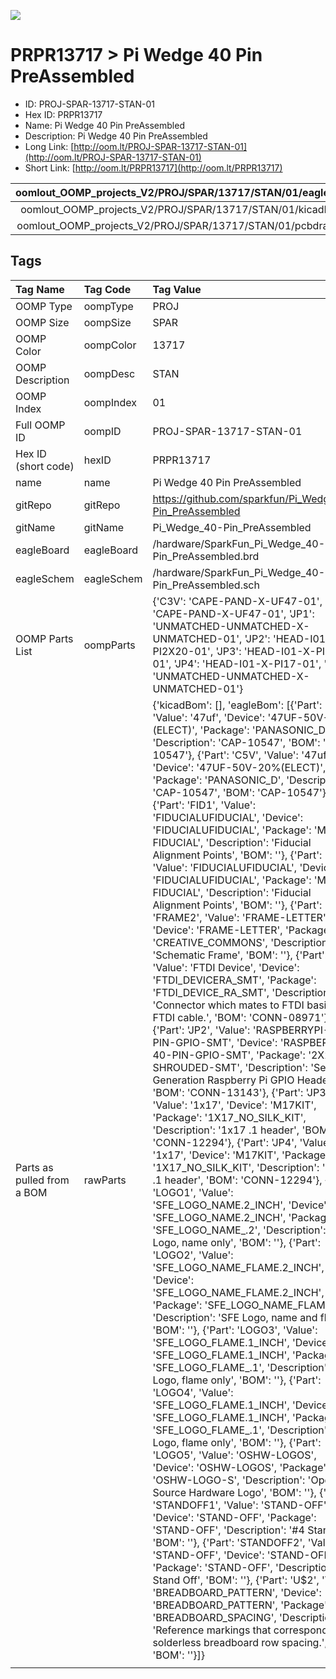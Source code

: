 


  
![][im]
# PRPR13717 > Pi Wedge 40 Pin PreAssembled

- ID: PROJ-SPAR-13717-STAN-01
- Hex ID: PRPR13717
- Name: Pi Wedge 40 Pin PreAssembled
- Description: Pi Wedge 40 Pin PreAssembled
- Long Link: [http://oom.lt/PROJ-SPAR-13717-STAN-01](http://oom.lt/PROJ-SPAR-13717-STAN-01)
- Short Link: [http://oom.lt/PRPR13717](http://oom.lt/PRPR13717)
  

|oomlout_OOMP_projects_V2/PROJ/SPAR/13717/STAN/01/eagleImage.png|oomlout_OOMP_projects_V2/PROJ/SPAR/13717/STAN/01/eagleSchemImage.png|oomlout_OOMP_projects_V2/PROJ/SPAR/13717/STAN/01/kicadPcb3dFront.png|oomlout_OOMP_projects_V2/PROJ/SPAR/13717/STAN/01/kicadPcb3dBack.png|
| :---: | :---: | :---: | :---: |
|oomlout_OOMP_projects_V2/PROJ/SPAR/13717/STAN/01/kicadPcb3d.png|oomlout_OOMP_projects_V2/PROJ/SPAR/13717/STAN/01/bomBack.png|oomlout_OOMP_projects_V2/PROJ/SPAR/13717/STAN/01/bomFront.png|oomlout_OOMP_projects_V2/PROJ/SPAR/13717/STAN/01/pcbdraw.svg|
|oomlout_OOMP_projects_V2/PROJ/SPAR/13717/STAN/01/pcbdrawBack.svg||||

## Tags
  

|Tag Name|Tag Code|Tag Value|
| :--- | :--- | :--- |
|OOMP Type|oompType|PROJ|
|OOMP Size|oompSize|SPAR|
|OOMP Color|oompColor|13717|
|OOMP Description|oompDesc|STAN|
|OOMP Index|oompIndex|01|
|Full OOMP ID|oompID|PROJ-SPAR-13717-STAN-01|
|Hex ID (short code)|hexID|PRPR13717|
|name|name|Pi Wedge 40 Pin PreAssembled|
|gitRepo|gitRepo|https://github.com/sparkfun/Pi_Wedge_40-Pin_PreAssembled|
|gitName|gitName|Pi_Wedge_40-Pin_PreAssembled|
|eagleBoard|eagleBoard|/hardware/SparkFun_Pi_Wedge_40-Pin_PreAssembled.brd|
|eagleSchem|eagleSchem|/hardware/SparkFun_Pi_Wedge_40-Pin_PreAssembled.sch|
|OOMP Parts List|oompParts|{'C3V': 'CAPE-PAND-X-UF47-01', 'C5V': 'CAPE-PAND-X-UF47-01', 'JP1': 'UNMATCHED-UNMATCHED-X-UNMATCHED-01', 'JP2': 'HEAD-I01-X-PI2X20-01', 'JP3': 'HEAD-I01-X-PI17-01', 'JP4': 'HEAD-I01-X-PI17-01', 'U$2': 'UNMATCHED-UNMATCHED-X-UNMATCHED-01'}|
|Parts as pulled from a BOM|rawParts|{'kicadBom': [], 'eagleBom': [{'Part': 'C3V', 'Value': '47uf', 'Device': '47UF-50V-20%(ELECT)', 'Package': 'PANASONIC_D', 'Description': 'CAP-10547', 'BOM': 'CAP-10547'}, {'Part': 'C5V', 'Value': '47uf', 'Device': '47UF-50V-20%(ELECT)', 'Package': 'PANASONIC_D', 'Description': 'CAP-10547', 'BOM': 'CAP-10547'}, {'Part': 'FID1', 'Value': 'FIDUCIALUFIDUCIAL', 'Device': 'FIDUCIALUFIDUCIAL', 'Package': 'MICRO-FIDUCIAL', 'Description': 'Fiducial Alignment Points', 'BOM': ''}, {'Part': 'FID2', 'Value': 'FIDUCIALUFIDUCIAL', 'Device': 'FIDUCIALUFIDUCIAL', 'Package': 'MICRO-FIDUCIAL', 'Description': 'Fiducial Alignment Points', 'BOM': ''}, {'Part': 'FRAME2', 'Value': 'FRAME-LETTER', 'Device': 'FRAME-LETTER', 'Package': 'CREATIVE_COMMONS', 'Description': 'Schematic Frame', 'BOM': ''}, {'Part': 'JP1', 'Value': 'FTDI Device', 'Device': 'FTDI_DEVICERA_SMT', 'Package': 'FTDI_DEVICE_RA_SMT', 'Description': 'Connector which mates to FTDI basic or FTDI cable.', 'BOM': 'CONN-08971'}, {'Part': 'JP2', 'Value': 'RASPBERRYPI-40-PIN-GPIO-SMT', 'Device': 'RASPBERRYPI-40-PIN-GPIO-SMT', 'Package': '2X20-SHROUDED-SMT', 'Description': 'Second Generation Raspberry Pi GPIO Header', 'BOM': 'CONN-13143'}, {'Part': 'JP3', 'Value': '1x17', 'Device': 'M17KIT', 'Package': '1X17_NO_SILK_KIT', 'Description': '1x17 .1 header', 'BOM': 'CONN-12294'}, {'Part': 'JP4', 'Value': '1x17', 'Device': 'M17KIT', 'Package': '1X17_NO_SILK_KIT', 'Description': '1x17 .1 header', 'BOM': 'CONN-12294'}, {'Part': 'LOGO1', 'Value': 'SFE_LOGO_NAME.2_INCH', 'Device': 'SFE_LOGO_NAME.2_INCH', 'Package': 'SFE_LOGO_NAME_.2', 'Description': 'SFE Logo, name only', 'BOM': ''}, {'Part': 'LOGO2', 'Value': 'SFE_LOGO_NAME_FLAME.2_INCH', 'Device': 'SFE_LOGO_NAME_FLAME.2_INCH', 'Package': 'SFE_LOGO_NAME_FLAME_.2', 'Description': 'SFE Logo, name and flame', 'BOM': ''}, {'Part': 'LOGO3', 'Value': 'SFE_LOGO_FLAME.1_INCH', 'Device': 'SFE_LOGO_FLAME.1_INCH', 'Package': 'SFE_LOGO_FLAME_.1', 'Description': 'SFE Logo, flame only', 'BOM': ''}, {'Part': 'LOGO4', 'Value': 'SFE_LOGO_FLAME.1_INCH', 'Device': 'SFE_LOGO_FLAME.1_INCH', 'Package': 'SFE_LOGO_FLAME_.1', 'Description': 'SFE Logo, flame only', 'BOM': ''}, {'Part': 'LOGO5', 'Value': 'OSHW-LOGOS', 'Device': 'OSHW-LOGOS', 'Package': 'OSHW-LOGO-S', 'Description': 'Open Source Hardware Logo', 'BOM': ''}, {'Part': 'STANDOFF1', 'Value': 'STAND-OFF', 'Device': 'STAND-OFF', 'Package': 'STAND-OFF', 'Description': '#4 Stand Off', 'BOM': ''}, {'Part': 'STANDOFF2', 'Value': 'STAND-OFF', 'Device': 'STAND-OFF', 'Package': 'STAND-OFF', 'Description': '#4 Stand Off', 'BOM': ''}, {'Part': 'U$2', 'Value': 'BREADBOARD_PATTERN', 'Device': 'BREADBOARD_PATTERN', 'Package': 'BREADBOARD_SPACING', 'Description': 'Reference markings that correspond to solderless breadboard row spacing.', 'BOM': ''}]}|
||||



[im]: PROJ/SPAR/13717/STAN/01/kicadPcb3d_450.png
